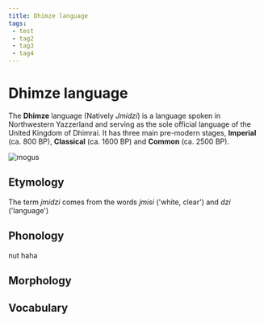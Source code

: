 ```yaml
---
title: Dhimze language
tags:
 - test
 - tag2
 - tag3
 - tag4
---
```


# Dhimze language

The **Dhimze** language (Natively *Jmidzi*) is a language spoken in Northwestern Yazzerland and serving as the sole official language of the United Kingdom of Dhimrai. It has three main pre-modern stages, **Imperial** (ca. 800 BP), **Classical** (ca. 1600 BP) and **Common** (ca. 2500 BP).

![mogus](https://cdn.discordapp.com/attachments/439400885769076747/596309668314480650/dhimrai-std.png)

## Etymology
The term *jmidzi* comes from the words *jmisi* ('white, clear') and *dzi* ('language')

## Phonology
nut haha

## Morphology

## Vocabulary
